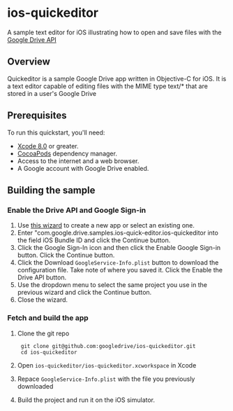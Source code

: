 # ios-quickeditor

A sample text editor for iOS illustrating how to open and save files with the [Google Drive API](https://developers.google.com/drive/ios)

## Overview

Quickeditor is a sample Google Drive app written in Objective-C for iOS. It is a text editor 
capable of editing files with the MIME type text/* that are stored in a user's Google Drive

## Prerequisites

To run this quickstart, you'll need:

* [Xcode 8.0](https://developer.apple.com/xcode/) or greater.
* [CocoaPods](http://cocoapods.org/) dependency manager.
* Access to the internet and a web browser.
* A Google account with Google Drive enabled.


## Building the sample

### Enable the Drive API and Google Sign-in

1. Use [this wizard](https://developers.google.com/mobile/add?platform=ios&cntapi=signin&cnturl=https%3A%2F%2Fconsole.developers.google.com%2Fstart%2Fapi%3Fid%3Ddrive&cntlbl=Enable%20the%20Drive%20API) to create a new app or select an existing one.
1. Enter "com.google.drive.samples.ios-quick-editor.ios-quickeditor into the field iOS Bundle ID and click the Continue button.
1. Click the Google Sign-In icon and then click the Enable Google Sign-in button. Click the Continue button.
1. Click the Download `GoogleService-Info.plist` button to download the configuration file. Take note of where you saved it. Click the Enable the Drive API button.
1. Use the dropdown menu to select the same project you use in the previous wizard and click the Continue button.
1. Close the wizard.

### Fetch and build the app

1. Clone the git repo

        git clone git@github.com:googledrive/ios-quickeditor.git
        cd ios-quickeditor
1. Open `ios-quickeditor/ios-quickeditor.xcworkspace` in Xcode
1. Repace `GoogleService-Info.plist` with the file you previously downloaded
1. Build the project and run it on the iOS simulator.

